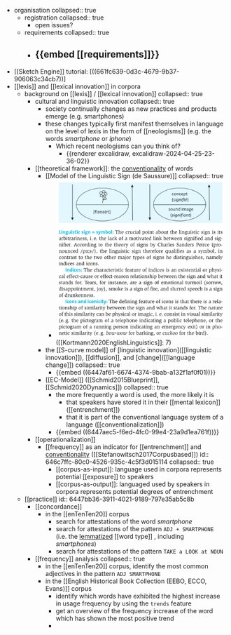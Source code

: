 - organisation
  collapsed:: true
	- registration
	  collapsed:: true
		- open issues?
	- requirements
	  collapsed:: true
		- {{embed [[requirements]]}}
			-
- [[Sketch Engine]] tutorial: [((661fc639-0d3c-4679-9b37-906063c34cb7))]
- [[lexis]] and [[lexical innovation]] in corpora
	- background on [[lexis]] / [[lexical innovation]]
	  collapsed:: true
		- cultural and linguistic innovation
		  collapsed:: true
			- society continually changes as new practices and products emerge (e.g. smartphones)
			- these changes typically first manifest themselves in language on the level of lexis in the form of [[neologisms]] (e.g. the words *smartphone* or *iphone*)
				- Which recent neologisms can you think of?
					- {{renderer excalidraw, excalidraw-2024-04-25-23-36-02}}
		- [[theoretical framework]]: the [conventionality]([[conventionalization]]) of words
			- [[Model of the Linguistic Sign (de Saussure)]]
			  collapsed:: true
				- ![image.png](../assets/image_1714081267022_0.png)
				  ([[Kortmann2020EnglishLinguistics]]: 7)
			- the [[S-curve model]] of [linguistic innovation]([[linguistic innovation]]), [[diffusion]], and [change]([[language change]])
			  collapsed:: true
				- {{embed ((6447af61-6674-4374-9bab-a132f1af0f01))}}
			- [[EC-Model]] ([[Schmid2015Blueprint]], [[Schmid2020Dynamics]])
			  collapsed:: true
				- the more frequently a word is used, the more likely it is
					- that speakers have stored it in their [[mental lexicon]] ([[entrenchment]])
					- that it is part of the conventional language system of a language ([[conventionalization]])
				- {{embed ((6447aec5-f6ed-4fc0-99e4-23a9d1ea761f))}}
		- [[operationalization]]
			- [[frequency]] as an indicator for [[entrenchment]] and [conventionality]([[conventionalization]]) ([[Stefanowitsch2017Corpusbased]])
			  id:: 646c7ffc-80c0-4526-935c-4c5f3d015114
			  collapsed:: true
				- [[corpus-as-input]]: language used in corpora represents potential [[exposure]] to speakers
				- [[corpus-as-output]]: languaged used by speakers in corpora represents potential degrees of entrenchment
	- [[practice]]
	  id:: 6447bb36-3911-4021-9189-797e35ab5c8b
		- [[concordance]]
			- in the [[enTenTen20]] corpus
				- search for attestations of the word *smartphone*
				- search for attestations of the pattern `ADJ + SMARTPHONE` (i.e. the [lemmatized]([[lemmatization]]) [[word type]] , including *smartphones*)
				- search for attestations of the pattern `TAKE a LOOK at NOUN`
		- [[frequency]] analysis
		  collapsed:: true
			- in the [[enTenTen20]] corpus, identify the most common adjectives in the pattern `ADJ SMARTPHONE`
			- in the [[English Historical Book Collection (EEBO, ECCO, Evans)]] corpus
				- identify which words have exhibited the highest increase in usage frequency by using the `trends` feature
				- get an overview of the frequency increase of the word which has shown the most positive trend
				-